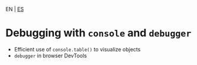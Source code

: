 <!-- MULTILANGUAJE MENU START -->
EN | [ES](https://lckpig.gitbook.io/es-practical-dev-handbook/typescript/error-handling-debugging/debugging-tools)
<!-- MULTILANGUAJE MENU END -->

# Debugging with `console` and `debugger`

- Efficient use of `console.table()` to visualize objects
- `debugger` in browser DevTools 